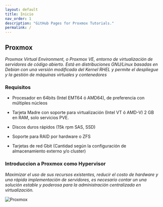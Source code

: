 ```yaml
---
layout: default
title: Inicio
nav_order: 1
description: "GitHub Pages for Proxmox Tutorials."
permalink: /
---
```


## Proxmox

*Proxmox Virtual Environment, o Proxmox VE, entorno de virtualización de servidores de código abierto. Está en distribuciones GNU/Linux basadas en Debian con una versión modificada del Kernel RHEL y permite el despliegue y la gestión de máquinas virtuales y contenedores*

### Requisitos

* Procesador en 64bits (Intel EMT64 ó AMD64), de preferencia con múltiples núcleos

* Tarjeta Madre con soporte para virtualización (Intel VT ó AMD-V) 2 GB en RAM, solo servicios PVE.
    
* Discos duros rápidos (15k rpm SAS, SSD)
    
* Soporte para RAID por hardware o ZFS
    
* Tarjetas de red Gbit (Cantidad según la configuración de almacenamiento externo y/o cluster)

### Introduccion a Proxmox como Hypervisor

*Maximizar el uso de sus recursos existentes, reducir el costo de hardware y una rápida implementación de servidores, es necesario contar un una solución estable y poderosa para la administración centralizada en virtualización.*

![Proxmox](https://blog.desdelinux.net/wp-content/uploads/2019/07/Proxmox-VE-on-AMD-EPYC.jpg)